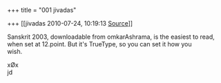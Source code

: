 +++
title = "001 jivadas"

+++
[[jivadas	2010-07-24, 10:19:13 [Source](https://groups.google.com/g/samskrita/c/tSYUv0-pOE0)]]



Sanskrit 2003, downloadable from omkarAshrama, is the easiest to read,  
when set at 12.point. But it's TrueType, so you can set it how you  
wish.  
  
xØx  
jd  
  

